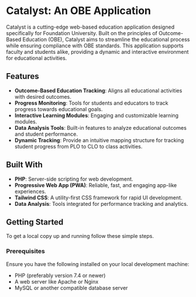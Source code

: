 # Catalyst: An OBE Application

Catalyst is a cutting-edge web-based education application designed specifically for Foundation University. Built on the principles of Outcome-Based Education (OBE), Catalyst aims to streamline the educational process while ensuring compliance with OBE standards. This application supports faculty and students alike, providing a dynamic and interactive environment for educational activities.

## Features

- **Outcome-Based Education Tracking**: Aligns all educational activities with desired outcomes.
- **Progress Monitoring**: Tools for students and educators to track progress towards educational goals.
- **Interactive Learning Modules**: Engaging and customizable learning modules.
- **Data Analysis Tools**: Built-in features to analyze educational outcomes and student performance.
- **Dynamic Tracking**: Provide an intuitive mapping structure for tracking student progress from PLO to CLO to class activities. 

## Built With

- **PHP**: Server-side scripting for web development.
- **Progressive Web App (PWA)**: Reliable, fast, and engaging app-like experiences.
- **Tailwind CSS**: A utility-first CSS framework for rapid UI development.
- **Data Analysis**: Tools integrated for performance tracking and analytics.

## Getting Started

To get a local copy up and running follow these simple steps.

### Prerequisites

Ensure you have the following installed on your local development machine:

- PHP (preferably version 7.4 or newer)
- A web server like Apache or Nginx
- MySQL or another compatible database server
